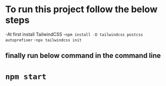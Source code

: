 # To run this project follow the below steps
-At first install TailwindCSS
-`npm install -D tailwindcss postcss autoprefixer`
-`npx tailwindcss init`

## finally run below command in the command line
# `npm start`
